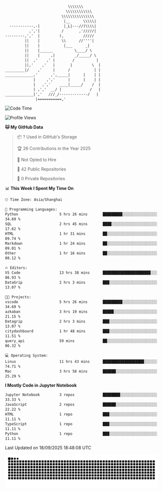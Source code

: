 ```
                             \\\\\\\
                            \\\\\\\\\\\\
                          \\\\\\\\\\\\\\\
                           |__      \\\\\|
  -----------,-|           |_L|---//)\\\\|
           ,','|          /       ,'/////|
---------,','  |         (,         /////
         ||    |          \\      //''''|
         ||    |           |___      _|
         ||    |______          \____/ \
         ||    |     ,|         _/_____/ \
         ||  ,'    ,' |        /          |
         ||,'    ,'   |       |         \  |
_________|/    ,'     |      /           | |
_____________,'      ,',_____|      |    | |
             |     ,','      |      |    | |
             |   ,','    ____|_____/    /  |
             | ,','  __/ |             /   |
_____________|','   ///_/-------------/   |
              |===========,'
```

<!--START_SECTION:waka-->
![Code Time](http://img.shields.io/badge/Code%20Time-145%20hrs%2037%20mins-blue)

![Profile Views](http://img.shields.io/badge/Profile%20Views-0-blue)

**🐱 My GitHub Data** 

> 📦 ? Used in GitHub's Storage 
 > 
> 🏆 26 Contributions in the Year 2025
 > 
> 🚫 Not Opted to Hire
 > 
> 📜 42 Public Repositories 
 > 
> 🔑 0 Private Repositories 
 > 
📊 **This Week I Spent My Time On** 

```text
🕑︎ Time Zone: Asia/Shanghai

💬 Programming Languages: 
Python                   5 hrs 26 mins       █████████░░░░░░░░░░░░░░░░   34.69 % 
SQL                      2 hrs 45 mins       ████░░░░░░░░░░░░░░░░░░░░░   17.62 % 
HTML                     1 hr 31 mins        ██░░░░░░░░░░░░░░░░░░░░░░░   09.74 % 
Markdown                 1 hr 24 mins        ██░░░░░░░░░░░░░░░░░░░░░░░   09.01 % 
Other                    1 hr 16 mins        ██░░░░░░░░░░░░░░░░░░░░░░░   08.12 % 

🔥 Editors: 
VS Code                  13 hrs 38 mins      ██████████████████████░░░   86.93 % 
DataGrip                 2 hrs 3 mins        ███░░░░░░░░░░░░░░░░░░░░░░   13.07 % 

🐱‍💻 Projects: 
vscode                   5 hrs 26 mins       █████████░░░░░░░░░░░░░░░░   34.69 % 
azkaban                  3 hrs 19 mins       █████░░░░░░░░░░░░░░░░░░░░   21.15 % 
Datagrip                 2 hrs 3 mins        ███░░░░░░░░░░░░░░░░░░░░░░   13.07 % 
citydashboard            1 hr 48 mins        ███░░░░░░░░░░░░░░░░░░░░░░   11.51 % 
query_api                59 mins             ██░░░░░░░░░░░░░░░░░░░░░░░   06.32 % 

💻 Operating System: 
Linux                    11 hrs 43 mins      ███████████████████░░░░░░   74.71 % 
Mac                      3 hrs 58 mins       ██████░░░░░░░░░░░░░░░░░░░   25.29 % 
```

**I Mostly Code in Jupyter Notebook** 

```text
Jupyter Notebook         3 repos             ████████░░░░░░░░░░░░░░░░░   33.33 % 
JavaScript               2 repos             ██████░░░░░░░░░░░░░░░░░░░   22.22 % 
HTML                     1 repo              ███░░░░░░░░░░░░░░░░░░░░░░   11.11 % 
TypeScript               1 repo              ███░░░░░░░░░░░░░░░░░░░░░░   11.11 % 
Python                   1 repo              ███░░░░░░░░░░░░░░░░░░░░░░   11.11 % 
```




 Last Updated on 18/09/2025 18:48:08 UTC
<!--END_SECTION:waka-->

<picture>
  <source media="(prefers-color-scheme: dark)" srcset="https://raw.githubusercontent.com/yuemanly/yuemanly/output/github-contribution-grid-snake-dark.svg" />
  <source media="(prefers-color-scheme: light)" srcset="https://raw.githubusercontent.com/yuemanly/yuemanly/output/github-contribution-grid-snake.svg" />
  <img alt="github-snake" src="https://raw.githubusercontent.com/yuemanly/yuemanly/output/github-contribution-grid-snake.svg" />
</picture>
<!--
**yuemanly/yuemanly** is a ✨ _special_ ✨ repository because its `README.md` (this file) appears on your GitHub profile.

Here are some ideas to get you started:

- 🔭 I’m currently working on ...
- 🌱 I’m currently learning ...
- 👯 I’m looking to collaborate on ...
- 🤔 I’m looking for help with ...
- 💬 Ask me about ...
- 📫 How to reach me: ...
- 😄 Pronouns: ...
- ⚡ Fun fact: ...
-->

